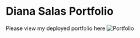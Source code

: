 # Diana Salas Portfolio

Please view my deployed portfolio here ![Portfolio](https://salas-diana-portfolio.herokuapp.com/)

